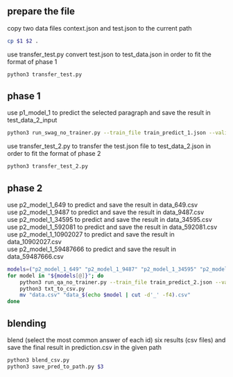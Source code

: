 ## prepare the file

copy two data files context.json and test.json to the current path

```bash
cp $1 $2 .
```

use transfer_test.py convert test.json to test_data.json in order to fit the format of phase 1

```bash
python3 transfer_test.py
```

## phase 1

use p1_model_1 to predict the selected paragraph and save the result in test_data_2_input

```bash
python3 run_swag_no_trainer.py --train_file train_predict_1.json --validation_file test_data.json --per_device_train_batch_size 2 --per_device_eval_batch_size 1  --learning_rate 2e-5 --num_train_epochs 0 --max_seq_length 512 --model_name_or_path p1_model_1
```

use transfer_test_2.py to transfer the test.json file to test_data_2.json in order to fit the format of phase 2

```bash
python3 transfer_test_2.py
```

## phase 2

use p2_model_1_649 to predict and save the result in data_649.csv  
use p2_model_1_9487 to predict and save the result in data_9487.csv  
use p2_model_1_34595 to predict and save the result in data_34595.csv  
use p2_model_1_592081 to predict and save the result in data_592081.csv  
use p2_model_1_10902027 to predict and save the result in data_10902027.csv  
use p2_model_1_59487666 to predict and save the result in data_59487666.csv

```bash
models=("p2_model_1_649" "p2_model_1_9487" "p2_model_1_34595" "p2_model_1_592081" "p2_model_1_10902027" "p2_model_1_59487666")
for model in "${models[@]}"; do
    python3 run_qa_no_trainer.py --train_file train_predict_2.json --validation_file test_data_2.json --per_device_train_batch_size 4 --per_device_eval_batch_size 1 --learning_rate 1e-5 --num_train_epochs 0 --max_seq_length 512 --model_name_or_path "$model"
    python3 txt_to_csv.py 
    mv "data.csv" "data_$(echo $model | cut -d'_' -f4).csv"
done
```

## blending

blend (select the most common answer of each id) six results (csv files) and save the final result in prediction.csv in the given path

```bash
python3 blend_csv.py
python3 save_pred_to_path.py $3
```
